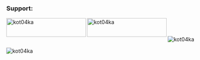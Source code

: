 <h3 align="left">Support:</h3>
<p><a href="https://www.buymeacoffee.com/kot04ka"> <img align="left" src="https://cdn.buymeacoffee.com/buttons/v2/default-yellow.png" height="50" width="210" alt="kot04ka" /></a><a href="https://ko-fi.com/kot04ka"> <img align="left" src="https://cdn.ko-fi.com/cdn/kofi3.png?v=3" height="50" width="210" alt="kot04ka" /></a></p><br><br>

<p><img align="center" src="https://github-readme-stats.vercel.app/api/top-langs?username=kot04ka&show_icons=true&theme=dark&locale=en&layout=compact" alt="kot04ka" /></p>

<p><img align="center" src="https://github-readme-streak-stats.herokuapp.com/?user=kot04ka&theme=dark" alt="kot04ka" /></p>
